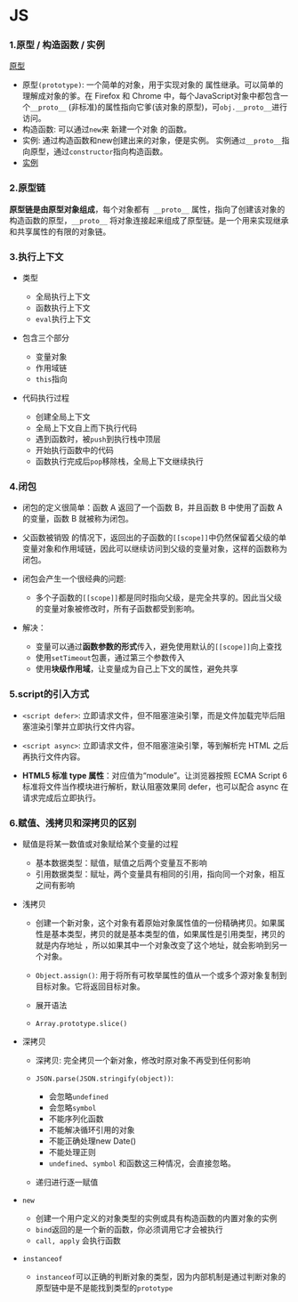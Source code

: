 # JS

### 1.原型 / 构造函数 / 实例

[原型](https://github.com/KieSun/Dream/issues/2)

- 原型`(prototype)`: 一个简单的对象，用于实现对象的 属性继承。可以简单的理解成对象的爹。在 Firefox 和 Chrome 中，每个JavaScript对象中都包含一个`__proto__` (非标准)的属性指向它爹(该对象的原型)，可`obj.__proto__`进行访问。
- 构造函数: 可以通过`new`来 新建一个对象 的函数。
- 实例: 通过构造函数和new创建出来的对象，便是实例。 实例通`过__proto__`指向原型，通过`constructor`指向构造函数。
- [实例](https://user-gold-cdn.xitu.io/2019/2/14/168e9d9b940c4c6f?imageView2/0/w/1280/h/960/format/webp/ignore-error/1)

### 2.原型链

**原型链是由原型对象组成**，每个对象都有` __proto__` 属性，指向了创建该对象的构造函数的原型，`__proto__` 将对象连接起来组成了原型链。是一个用来实现继承和共享属性的有限的对象链。

### 3.执行上下文

- 类型
   - 全局执行上下文
   - 函数执行上下文
   - `eval`执行上下文

- 包含三个部分
   - 变量对象
   - 作用域链
   - `this`指向
  
- 代码执行过程
   - 创建全局上下文
   - 全局上下文自上而下执行代码
   - 遇到函数时，被`push`到执行栈中顶层
   - 开始执行函数中的代码
   - 函数执行完成后`pop`移除栈，全局上下文继续执行

### 4.闭包

- 闭包的定义很简单：函数 A 返回了一个函数 B，并且函数 B 中使用了函数 A 的变量，函数 B 就被称为闭包。
- 父函数被销毁 的情况下，返回出的子函数的`[[scope]]`中仍然保留着父级的单变量对象和作用域链，因此可以继续访问到父级的变量对象，这样的函数称为闭包。

- 闭包会产生一个很经典的问题:
   - 多个子函数的`[[scope]]`都是同时指向父级，是完全共享的。因此当父级的变量对象被修改时，所有子函数都受到影响。

- 解决：
   - 变量可以通过**函数参数的形式**传入，避免使用默认的`[[scope]]`向上查找
   - 使用`setTimeout`包裹，通过第三个参数传入
   - 使用**块级作用域**，让变量成为自己上下文的属性，避免共享

###  5.script的引入方式

- `<script defer>`: 立即请求文件，但不阻塞渲染引擎，而是文件加载完毕后阻塞渲染引擎并立即执行文件内容。

- `<script async>`: 立即请求文件，但不阻塞渲染引擎，等到解析完 HTML 之后再执行文件内容。

- **HTML5 标准 type 属性**：对应值为“module”。让浏览器按照 ECMA Script 6 标准将文件当作模块进行解析，默认阻塞效果同 defer，也可以配合 async 在请求完成后立即执行。

###  6.赋值、浅拷贝和深拷贝的区别

- 赋值是将某一数值或对象赋给某个变量的过程

   - 基本数据类型：赋值，赋值之后两个变量互不影响
   - 引用数据类型：赋址，两个变量具有相同的引用，指向同一个对象，相互之间有影响

- 浅拷贝

   - 创建一个新对象，这个对象有着原始对象属性值的一份精确拷贝。如果属性是基本类型，拷贝的就是基本类型的值，如果属性是引用类型，拷贝的就是内存地址 ，所以如果其中一个对象改变了这个地址，就会影响到另一个对象。

   - `Object.assign()`: 用于将所有可枚举属性的值从一个或多个源对象复制到目标对象。它将返回目标对象。

   - 展开语法

   - `Array.prototype.slice()`

- 深拷贝

   - 深拷贝: 完全拷贝一个新对象，修改时原对象不再受到任何影响

   - `JSON.parse(JSON.stringify(object))`: 
    
      - 会忽略`undefined`
      - 会忽略`symbol`
      - 不能序列化函数
      - 不能解决循环引用的对象
      - 不能正确处理new Date()
      - 不能处理正则
      - `undefined`、`symbol` 和函数这三种情况，会直接忽略。
   - 递归进行逐一赋值

- `new`

   - 创建一个用户定义的对象类型的实例或具有构造函数的内置对象的实例
   - `bind`返回的是一个新的函数，你必须调用它才会被执行
   - `call, apply` 会执行函数

- `instanceof`

   - `instanceof`可以正确的判断对象的类型，因为内部机制是通过判断对象的原型链中是不是能找到类型的`prototype`






